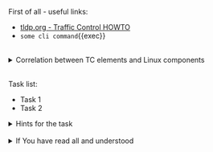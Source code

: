 First of all - useful links:

- [tldp.org - Traffic Control HOWTO](https://tldp.org/HOWTO/Traffic-Control-HOWTO/overview.html)
- `some cli command`{{exec}}
<br>
<details><summary>Correlation between TC elements and Linux components</summary>
<pre>
  <strong>shaping</strong>      - The class offers shaping capabilities.
  <strong>scheduling</strong>   - A qdisc is a scheduler. Schedulers can be simple such as the FIFO or complex, containing classes and other qdiscs, such as HTB.
  <strong>classifying</strong>  - The filter object performs the classification through the agency of a classifier object. Strictly speaking, Linux classifiers cannot exist outside of a filter.
  <strong>policing</strong>     - A policer exists in the Linux traffic control implementation only as part of a filter.
  <strong>dropping</strong>     - To drop traffic requires a filter with a policer which uses "drop" as an action.
  <strong>marking</strong>      - The dsmark qdisc is used for marking.
</pre>
</details>
<br>

Task list:
- Task 1
- Task 2

<details><summary>Hints for the task</summary>
<pre>
<strong>Task 1:</strong>
  $ cmd1
  $ echo ${string:7:3}
<br>
<strong>Task 2:</strong>
  $ echo ${#string}
  $ string=
</pre>
</details>
<br>
<details><summary>If You have read all and understood</summary>
<pre>
`touch IReadAllAndUndnderstood`{{exec}}
</pre>
